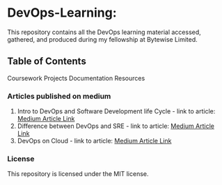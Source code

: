 # DevOps-Learning:

This repository contains all the DevOps learning material accessed, gathered, and produced during my fellowship at Bytewise Limited.

## Table of Contents
Coursework
Projects
Documentation
Resources


### Articles published on medium
1. Intro to DevOps and Software Development life Cycle - 
link to article: [Medium Article Link](https://medium.com/@mzubair132909/devops-software-development-and-lifecycle-models-8c807b72f7f)
2. Difference between DevOps and SRE - link to article: [Medium Article Link](https://medium.com/@mzubair132909/the-dynamic-duo-of-software-engineering-unpacking-the-distinctions-between-devops-and-sre-5d47a80a9efe)
3. DevOps on Cloud - link to article: [Medium Article Link](https://medium.com/@mzubair132909/the-future-of-software-development-devops-on-the-cloud-ede4822ca596)


### License
This repository is licensed under the MIT license.
